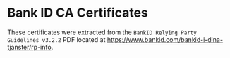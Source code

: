 # Bank ID CA Certificates

These certificates were extracted from the `BankID Relying Party Guidelines v3.2.2` PDF located at https://www.bankid.com/bankid-i-dina-tjanster/rp-info. 
